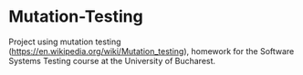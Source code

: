 # Mutation-Testing
Project using mutation testing (https://en.wikipedia.org/wiki/Mutation_testing), homework for the Software Systems Testing course at the University of Bucharest.
